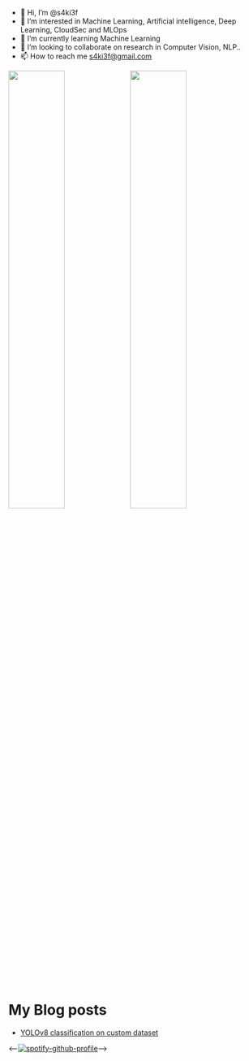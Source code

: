 - 👋 Hi, I’m @s4ki3f
- 👀 I’m interested in Machine Learning, Artificial intelligence, Deep Learning, CloudSec and MLOps
- 🌱 I’m currently learning Machine Learning
- 💞️ I’m looking to collaborate on research in Computer Vision, NLP..
- 📫 How to reach me s4ki3f@gmail.com



<img align="left" width="47%" src="https://github-readme-stats.vercel.app/api?username=s4ki3f&count_private=true&theme=tokyonight" />

<img align="left" width="47%" src="https://github-readme-stats.vercel.app/api/top-langs/?username=s4ki3f" />

#  My Blog posts 
<!-- BLOG-POST-LIST:START -->
- [YOLOv8 classification on custom dataset](https://medium.com/@s4ki3f/yolov8-classification-on-custom-dataset-177ee585a47d?source=rss-38b01e4e7344------2)
<!-- BLOG-POST-LIST:END -->

<--[![spotify-github-profile](https://spotify-github-profile.vercel.app/api/view?uid=bjif4zdpbsm0z488p5xi4yqsj&cover_image=true&theme=default&show_offline=false&background_color=121212&interchange=false)](https://github.com/kittinan/spotify-github-profile)-->
<!---
s4ki3f/s4ki3f is a ✨ special ✨ repository because its `README.md` (this file) appears on your GitHub profile.
You can click the Preview link to take a look at your changes.
--->
